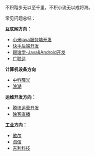 不积跬步无以至千里，不积小流无以成将海。



常见问题总结：

**互联网方向：**

- [小米java服务端开发](mianjing/02xiaomi.md)
- [快手后端开发](mianjing/03kuaishou.md)
- [跟谁学-Java&Android开发](mianjing/04gensheixue.md)
- [广联达](mianjing/07guanglianda.md)

**计算机设备方向**

- [中科曙光](mianjing/05zhongkeshuguang.md)
- [浪潮](mianjing/08langchao.md)

**运维开发方向：**

- [腾讯运营开发](mianjing/01tengxunyunyingkaifa.md)
- [映客直播](mianjing/07yingkezhibo.md)



**工业方向：**

- [歌尔](mianjing/06geer.md)
- [海信](mianjing/06haixin.md)
- [吉利科技](mianjing/09jilikeji.md)